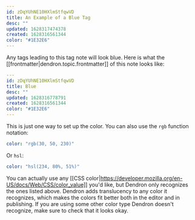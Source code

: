 ```yaml
---
id: zDqYUhNE10HXlmStfqwVD
title: An Example of a Blue Tag
desc: ""
updated: 1628317474378
created: 1628316561344
color: "#1E32E6"
---
```


Any tags leading to this tag note will look blue. Here is what the [[frontmatter|dendron.topic.frontmatter]] of this note looks like:

```yaml
---
id: zDqYUhNE10HXlmStfqwVD
title: Blue
desc: ""
updated: 1628316778791
created: 1628316561344
color: "#1E32E6"
---
```

This is just one way to set up the color. You can also use the `rgb` function notation:

```yaml
color: "rgb(30, 50, 230)"
```

Or `hsl`:

```yaml
color: "hsl(234, 80%, 51%)"
```

You can actually use any [[CSS color|https://developer.mozilla.org/en-US/docs/Web/CSS/color_value]] you'd like, but Dendron only recognizes the ones listed above. Dendron adds translucency to any color it recognizes, which makes the colors fit better both in the editor and in publishing. If you are using some other color type Dendron doesn't recognize, make sure to check that it looks okay.
